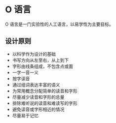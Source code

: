 # O 语言

O 语言是一门实验性的人工语言，以易学性为主要目标。

## 设计原则

- 以科学作为设计的基础
- 书写方向从左至右，从上到下
- 字形由线条组成，不包含点或面
- 一字一音一义
- 按字读音
- 通过组词表达丰富的语义
- 为常用概念分配简单的读音和字形
- 尽量减少读音和字形的总量
- 排除难听说的读音和难读写的字形
- 避免读音或字形相近的情况
- 尽量易于记忆
